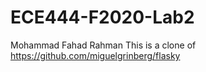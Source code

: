 # ECE444-F2020-Lab2

Mohammad Fahad Rahman
This is a clone of https://github.com/miguelgrinberg/flasky
